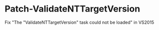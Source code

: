 # Patch-ValidateNTTargetVersion
Fix "The "ValidateNTTargetVersion" task could not be loaded" in VS2015

